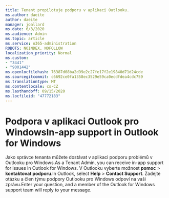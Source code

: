 ```yaml
---
title: Tenant propilotuje podporu v aplikaci Outlooku.
ms.author: daeite
author: daeite
manager: joallard
ms.date: 6/3/2020
ms.audience: Admin
ms.topic: article
ms.service: o365-administration
ROBOTS: NOINDEX, NOFOLLOW
localization_priority: Normal
ms.custom:
- "3441"
- "9001442"
ms.openlocfilehash: 76387d08ba2d99e2c27fe17f2e19840d71d24cde
ms.sourcegitcommit: c6692ce0fa1358ec3529e59ca0ecdfdea4cdc759
ms.translationtype: MT
ms.contentlocale: cs-CZ
ms.lasthandoff: 09/15/2020
ms.locfileid: "47772183"
---
```

# <a name="in-app-support-in-outlook-for-windows"></a><span data-ttu-id="dc3c7-102">Podpora v aplikaci Outlook pro Windows</span><span class="sxs-lookup"><span data-stu-id="dc3c7-102">In-app support in Outlook for Windows</span></span>

<span data-ttu-id="dc3c7-103">Jako správce tenanta můžete dostávat v aplikaci podporu problémů v Outlooku pro Windows.</span><span class="sxs-lookup"><span data-stu-id="dc3c7-103">As a Tenant Admin, you can receive in-app support for issues in Outlook for Windows.</span></span> <span data-ttu-id="dc3c7-104">V Outlooku vyberte možnost **pomoc**  >  **kontaktovat podporu**.</span><span class="sxs-lookup"><span data-stu-id="dc3c7-104">In Outlook, select **Help** > **Contact Support**.</span></span> <span data-ttu-id="dc3c7-105">Zadejte otázku a člen týmu podpory Outlooku pro Windows odpoví na vaši zprávu.</span><span class="sxs-lookup"><span data-stu-id="dc3c7-105">Enter your question, and a member of the Outlook for Windows support team will reply to your message.</span></span>